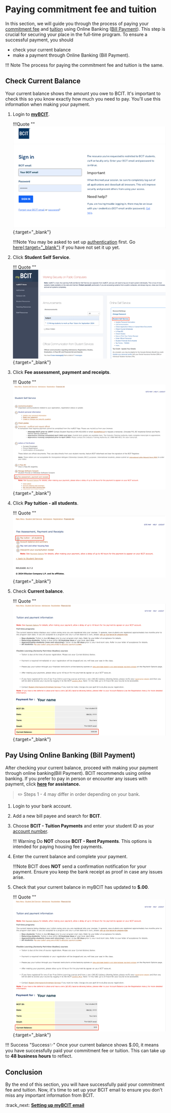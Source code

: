 # **Paying commitment fee and tuition**
In this section, we will guide you through the process of paying your [commitment fee](glossary.md\#commitment-fee) and [tuition](glossary.md\#tuition) using Online Banking ([Bill Payment](glossary.md\#bill-payment)). This step is crucial for securing your place in the full-time program. To ensure a successful payment, you should

- check your current balance
- make a payment through Online Banking (Bill Payment).

!!! Note
    The process for paying the commitment fee and tuition is the same.

## Check Current Balance
Your current balance shows the amount you owe to BCIT. It's important to check this so you know exactly how much you need to pay. You'll use this information when making your payment.

1. Login to **<u>[myBCIT](https://my.bcit.ca/)</u>**.

    !!!Quote ""
        [![Image of login page](..\Assets\paying-tuition-image\login.png)](..\Assets\paying-tuition-image\login.png){:target="_blank"}

    !!!Note
        You may be asked to set up [authentication](glossary.md\#authentication) first. 
        Go <u>[here](https://kb.bcit.ca/student/setting-up-multi-factor-authentication-3416){:target="_blank"}</u> if you have not set it up yet.

2. Click **Student Self Service**.

    !!! Quote ""
        [![Image of Student Self Service](..\Assets\paying-tuition-image\student-selfservice.png)](..\Assets\paying-tuition-image\student-selfservice.png){:target="_blank"}

3. Click **Fee assessment, payment and receipts**.

    !!! Quote ""
        [![Image of Fee assessment, payment, and receipts](..\Assets\paying-tuition-image\fee-assessment.png)](..\Assets\paying-tuition-image\fee-assessment.png){:target="_blank"}

4. Click **Pay tuition - all students**.

    !!! Quote ""
        [![Image of Pay tuition - all students](..\Assets\paying-tuition-image\pay-tuition.png)](..\Assets\paying-tuition-image\pay-tuition.png){:target="_blank"}

5. Check **Current balance**.
    
    !!! Quote ""
        [![Image of Current balance](..\Assets\paying-tuition-image\current-balance.png)](..\Assets\paying-tuition-image\current-balance.png){:target="_blank"}


## Pay Using Online Banking (Bill Payment)
After checking your current balance, proceed with making your payment through online banking(Bill Payment). BCIT recommends using online banking. If you prefer to pay in person or encounter any issues with payment, click **[here](troubleshooting.md) for assistance.**

>✏️ Steps 1 - 4 may differ in order depending on your bank.

1. Login to your bank account.
2. Add a new bill payee and search for **BCIT**.
3. Choose **BCIT - Tuition Payments** and enter your student ID as your [account number](glossary.md\#account-number).

    !!! Warning
        Do **NOT** choose **BCIT - Rent Payments**. This options is intended for paying housing fee payments.

4. Enter the current balance and complete your payment.

    !!!Note
        BCIT does **NOT** send a confirmation notification for your payment. Ensure you keep the bank receipt as proof in case any issues arise. 

5. Check that your current balance in myBCIT has updated to **$.00**.

    !!! Quote ""
        [![Image of Student Self Service](..\Assets\paying-tuition-image\current-balance-after.png)](..\Assets\paying-tuition-image\current-balance-after.png){:target="_blank"}
    
!!! Success "Success✨"
    Once your current balance shows $.00, it means you have successfully paid your commitment fee or tuition. This can take up to **48 business hours** to reflect. 
        

## Conclusion
By the end of this section, you will have successfully paid your commitment fee and tuition.
Now, it's time to set up your BCIT email to ensure you don't miss any important information from BCIT.

:track_next: **[Setting up myBCIT email](setting-up-email.md)**